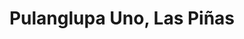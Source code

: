 ---
title: Pulanglupa Uno, Las Piñas
url: /pulanglupa-uno-las-pinas/
latitude: 14.471
longitude: 120.978
---